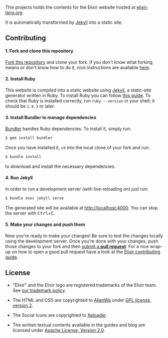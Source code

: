 This projects holds the contents for the Elixir website hosted at [elixir-lang.org](https://elixir-lang.org).

It is automatically transformed by [Jekyll](https://github.com/jekyll/jekyll) into a static site.

## Contributing

#### 1. Fork and clone this repository

[Fork this
repository](https://github.com/elixir-lang/elixir-lang.github.com/fork) and
clone your fork. If you don't know what forking means or don't know how to do
it, nice instructions are available
[here](https://help.github.com/articles/fork-a-repo/).

#### 2. Install Ruby

This website is compiled into a static website using
[Jekyll](http://jekyllrb.com), a static-site generator written in Ruby. To
install Ruby you can follow [this
guide](https://www.ruby-lang.org/en/documentation/installation/). To check that
Ruby is installed correctly, run `ruby --version` in your shell; it should be
`1.9.3` or later.

#### 3. Install Bundler to manage dependencies

[Bundler](http://bundler.io) handles Ruby dependencies. To install it, simply
run:

```bash
$ gem install bundler
```

Once you have installed it, `cd` into the local clone of your fork and run:

```bash
$ bundle install
```

to download and install the necessary dependencies.

#### 4. Run Jekyll

In order to run a development server (with live-reloading on) just run:

```bash
$ bundle exec jekyll serve
```

The generated site will be available at [http://localhost:4000](http://localhost:4000). You can stop the
server with <kbd><kbd>Ctrl</kbd></kbd>+<kbd><kbd>C</kbd></kbd>.

#### 5. Make your changes and push them

Now you're ready to make your changes! Be sure to test the changes locally using
the development server. Once you're done with your changes, push those changes
to your fork and then [submit a **pull
request**](https://help.github.com/articles/using-pull-requests/). For a nice
wrap-up on how to open a good pull request have a look at the [Elixir
contributing
guide](https://github.com/elixir-lang/elixir/#contributing).

## License

* "Elixir" and the Elixir logo are registered trademarks of the Elixir team. See [our trademark policy](https://elixir-lang.org/trademarks).

* The HTML and CSS are copyrighted to [AlienWp](http://alienwp.com/) under [GPL license, version 2](http://www.gnu.org/licenses/old-licenses/gpl-2.0.html).

* The Social Icons are copyrighted to [Xeloader](http://xeloader.deviantart.com/art/Socialis-2-Freebie-213292616).

* The written textual contents available in the guides and blog are licensed under [Apache License, Version 2.0](http://www.apache.org/licenses/LICENSE-2.0).
